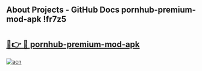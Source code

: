 ## About Projects - GitHub Docs pornhub-premium-mod-apk !fr7z5

# <h2><a href="https://andorid.site?title=pornhub-premium-mod-apk&ref=14PRO">🔗👉 🔴 pornhub-premium-mod-apk</a></h2>

[![acn](https://github.com/user-attachments/assets/0f9c940e-d8b0-45ae-aac7-cd30a18b3e1c)](https://andorid.site?title=pornhub-premium-mod-apk&ref=14PRO)

